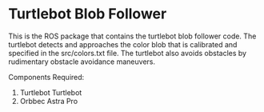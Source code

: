 # Turtlebot Blob Follower

This is the ROS package that contains the turtlebot blob follower code. The turtlebot detects and approaches the color blob that is calibrated and specified in the src/colors.txt file. The turtlebot also avoids obstacles by rudimentary obstacle avoidance maneuvers.

Components Required:
1. Turtlebot Turtlebot
2. Orbbec Astra Pro
